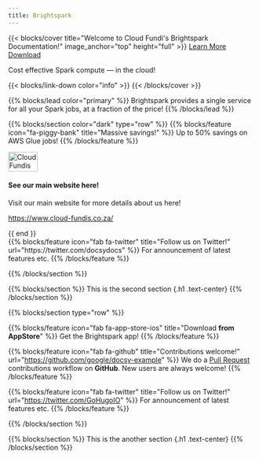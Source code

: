 ```yaml
---
title: Brightspark
---
```


{{< blocks/cover title="Welcome to Cloud Fundi's Brightspark Documentation!" image_anchor="top" height="full" >}}
<a class="btn btn-lg btn-primary me-3 mb-4" href="/docs/"> Learn More
<i class="fas fa-arrow-alt-circle-right ms-2"></i> </a>
<a class="btn btn-lg btn-secondary me-3 mb-4" href="https://github.com/google/docsy-example">
Download <i class="fab fa-github ms-2 "></i> </a>

<p class="lead mt-5">Cost effective Spark compute &mdash; in the cloud!</p>
{{< blocks/link-down color="info" >}}
{{< /blocks/cover >}}

{{% blocks/lead color="primary" %}} Brightspark provides a single service for
all your Spark jobs, at a fraction of the price! {{% /blocks/lead %}}

{{% blocks/section color="dark" type="row" %}}
{{% blocks/feature icon="fa-piggy-bank" title="Massive savings!" %}} Up to 50%
savings on AWS Glue jobs! {{% /blocks/feature %}}

<div class="col-lg-4 mb-5 mb-lg-0 text-center">
<div class="mb-4 h1">
  <img src="/favicons/cf-logo.png" alt="Cloud Fundis" width="60" height="40">
</div>
<h4 class="h3">
  See our main website here!
</h4>
<div class="mb-0">
Visit our main website for more details about us here!
</div>
<p><a href="https://www.cloud-fundis.co.za/">https://www.cloud-fundis.co.za/</a></p>{{ end }}
</div>
{{% blocks/feature icon="fab fa-twitter" title="Follow us on Twitter!" url="https://twitter.com/docsydocs" %}}
For announcement of latest features etc. {{% /blocks/feature %}}

{{% /blocks/section %}}

{{% blocks/section %}} This is the second section {.h1 .text-center}
{{% /blocks/section %}}

{{% blocks/section type="row" %}}

{{% blocks/feature icon="fab fa-app-store-ios" title="Download **from AppStore**" %}}
Get the Brightspark app! {{% /blocks/feature %}}

{{% blocks/feature icon="fab fa-github" title="Contributions welcome!"
    url="https://github.com/google/docsy-example" %}} We do a [Pull Request](https://github.com/google/docsy-example/pulls)
contributions workflow on **GitHub**. New users are always welcome! {{% /blocks/feature %}}

{{% blocks/feature icon="fab fa-twitter" title="Follow us on Twitter!"
    url="https://twitter.com/GoHugoIO" %}} For announcement of latest features etc.
{{% /blocks/feature %}}

{{% /blocks/section %}}

{{% blocks/section %}} This is the another section {.h1 .text-center}
{{% /blocks/section %}}
